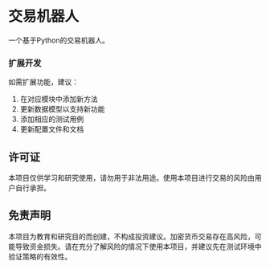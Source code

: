 # 交易机器人

一个基于Python的交易机器人。



### 扩展开发

如需扩展功能，建议：

1. 在对应模块中添加新方法
2. 更新数据模型以支持新功能
3. 添加相应的测试用例
4. 更新配置文件和文档

## 许可证

本项目仅供学习和研究使用，请勿用于非法用途。使用本项目进行交易的风险由用户自行承担。

## 免责声明

本项目为教育和研究目的而创建，不构成投资建议。加密货币交易存在高风险，可能导致资金损失。请在充分了解风险的情况下使用本项目，并建议先在测试环境中验证策略的有效性。
